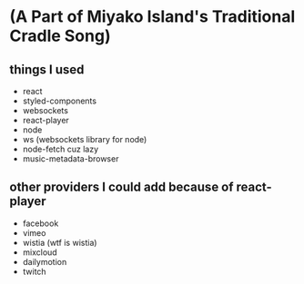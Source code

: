 # (A Part of Miyako Island's Traditional Cradle Song)

## things I used

- react
- styled-components
- websockets
- react-player
- node
- ws (websockets library for node)
- node-fetch cuz lazy
- music-metadata-browser

## other providers I could add because of react-player

- facebook
- vimeo
- wistia (wtf is wistia)
- mixcloud
- dailymotion
- twitch
